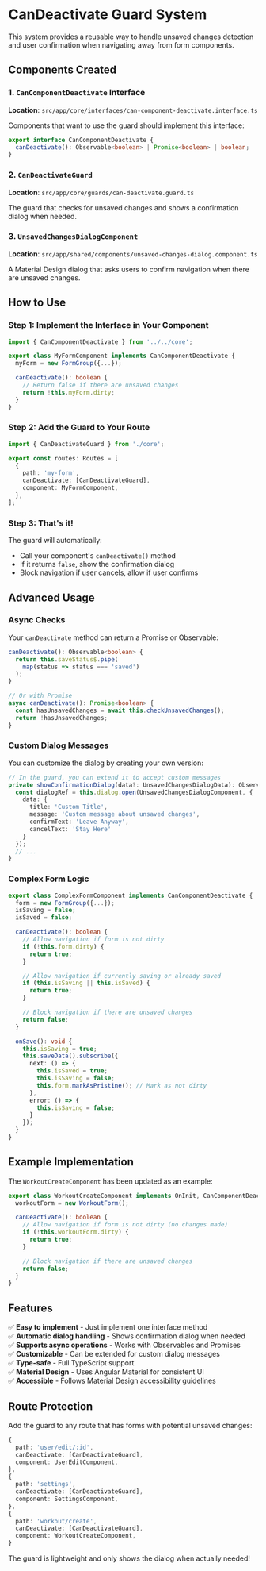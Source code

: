 # CanDeactivate Guard System

This system provides a reusable way to handle unsaved changes detection and user confirmation when navigating away from form components.

## Components Created

### 1. `CanComponentDeactivate` Interface

**Location**: `src/app/core/interfaces/can-component-deactivate.interface.ts`

Components that want to use the guard should implement this interface:

```typescript
export interface CanComponentDeactivate {
  canDeactivate(): Observable<boolean> | Promise<boolean> | boolean;
}
```

### 2. `CanDeactivateGuard`

**Location**: `src/app/core/guards/can-deactivate.guard.ts`

The guard that checks for unsaved changes and shows a confirmation dialog when needed.

### 3. `UnsavedChangesDialogComponent`

**Location**: `src/app/shared/components/unsaved-changes-dialog.component.ts`

A Material Design dialog that asks users to confirm navigation when there are unsaved changes.

## How to Use

### Step 1: Implement the Interface in Your Component

```typescript
import { CanComponentDeactivate } from '../../core';

export class MyFormComponent implements CanComponentDeactivate {
  myForm = new FormGroup({...});

  canDeactivate(): boolean {
    // Return false if there are unsaved changes
    return !this.myForm.dirty;
  }
}
```

### Step 2: Add the Guard to Your Route

```typescript
import { CanDeactivateGuard } from './core';

export const routes: Routes = [
  {
    path: 'my-form',
    canDeactivate: [CanDeactivateGuard],
    component: MyFormComponent,
  },
];
```

### Step 3: That's it!

The guard will automatically:

- Call your component's `canDeactivate()` method
- If it returns `false`, show the confirmation dialog
- Block navigation if user cancels, allow if user confirms

## Advanced Usage

### Async Checks

Your `canDeactivate` method can return a Promise or Observable:

```typescript
canDeactivate(): Observable<boolean> {
  return this.saveStatus$.pipe(
    map(status => status === 'saved')
  );
}

// Or with Promise
async canDeactivate(): Promise<boolean> {
  const hasUnsavedChanges = await this.checkUnsavedChanges();
  return !hasUnsavedChanges;
}
```

### Custom Dialog Messages

You can customize the dialog by creating your own version:

```typescript
// In the guard, you can extend it to accept custom messages
private showConfirmationDialog(data?: UnsavedChangesDialogData): Observable<boolean> {
  const dialogRef = this.dialog.open(UnsavedChangesDialogComponent, {
    data: {
      title: 'Custom Title',
      message: 'Custom message about unsaved changes',
      confirmText: 'Leave Anyway',
      cancelText: 'Stay Here'
    }
  });
  // ...
}
```

### Complex Form Logic

```typescript
export class ComplexFormComponent implements CanComponentDeactivate {
  form = new FormGroup({...});
  isSaving = false;
  isSaved = false;

  canDeactivate(): boolean {
    // Allow navigation if form is not dirty
    if (!this.form.dirty) {
      return true;
    }

    // Allow navigation if currently saving or already saved
    if (this.isSaving || this.isSaved) {
      return true;
    }

    // Block navigation if there are unsaved changes
    return false;
  }

  onSave(): void {
    this.isSaving = true;
    this.saveData().subscribe({
      next: () => {
        this.isSaved = true;
        this.isSaving = false;
        this.form.markAsPristine(); // Mark as not dirty
      },
      error: () => {
        this.isSaving = false;
      }
    });
  }
}
```

## Example Implementation

The `WorkoutCreateComponent` has been updated as an example:

```typescript
export class WorkoutCreateComponent implements OnInit, CanComponentDeactivate {
  workoutForm = new WorkoutForm();

  canDeactivate(): boolean {
    // Allow navigation if form is not dirty (no changes made)
    if (!this.workoutForm.dirty) {
      return true;
    }

    // Block navigation if there are unsaved changes
    return false;
  }
}
```

## Features

✅ **Easy to implement** - Just implement one interface method  
✅ **Automatic dialog handling** - Shows confirmation dialog when needed  
✅ **Supports async operations** - Works with Observables and Promises  
✅ **Customizable** - Can be extended for custom dialog messages  
✅ **Type-safe** - Full TypeScript support  
✅ **Material Design** - Uses Angular Material for consistent UI  
✅ **Accessible** - Follows Material Design accessibility guidelines

## Route Protection

Add the guard to any route that has forms with potential unsaved changes:

```typescript
{
  path: 'user/edit/:id',
  canDeactivate: [CanDeactivateGuard],
  component: UserEditComponent,
},
{
  path: 'settings',
  canDeactivate: [CanDeactivateGuard],
  component: SettingsComponent,
},
{
  path: 'workout/create',
  canDeactivate: [CanDeactivateGuard],
  component: WorkoutCreateComponent,
}
```

The guard is lightweight and only shows the dialog when actually needed!
